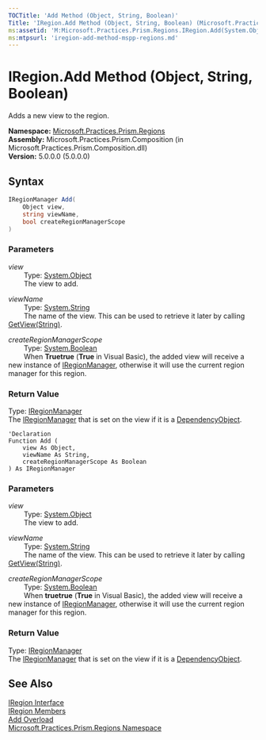 ```yaml
---
TOCTitle: 'Add Method (Object, String, Boolean)'
Title: 'IRegion.Add Method (Object, String, Boolean) (Microsoft.Practices.Prism.Regions)'
ms:assetid: 'M:Microsoft.Practices.Prism.Regions.IRegion.Add(System.Object,System.String,System.Boolean)'
ms:mtpsurl: 'iregion-add-method-mspp-regions.md'
---
```


# IRegion.Add Method (Object, String, Boolean)

Adds a new view to the region.

**Namespace:** [Microsoft.Practices.Prism.Regions](/patterns-practices/reference/mspp-regions-namespace)  
**Assembly:** Microsoft.Practices.Prism.Composition (in Microsoft.Practices.Prism.Composition.dll)  
**Version:** 5.0.0.0 (5.0.0.0)

## Syntax

```C#
IRegionManager Add(
	Object view,
	string viewName,
	bool createRegionManagerScope
)
```

### Parameters

*view*  
&nbsp;&nbsp;&nbsp;&nbsp;&nbsp;&nbsp;&nbsp;&nbsp;Type: [System.Object](http://msdn.microsoft.com/en-us/library/e5kfa45b)  
&nbsp;&nbsp;&nbsp;&nbsp;&nbsp;&nbsp;&nbsp;&nbsp;The view to add.

*viewName*  
&nbsp;&nbsp;&nbsp;&nbsp;&nbsp;&nbsp;&nbsp;&nbsp;Type: [System.String](http://msdn.microsoft.com/en-us/library/s1wwdcbf)  
&nbsp;&nbsp;&nbsp;&nbsp;&nbsp;&nbsp;&nbsp;&nbsp;The name of the view. This can be used to retrieve it later by calling [GetView(String)](/patterns-practices/reference/iregion-getview-method-mspp-regions).

*createRegionManagerScope*  
&nbsp;&nbsp;&nbsp;&nbsp;&nbsp;&nbsp;&nbsp;&nbsp;Type: [System.Boolean](http://msdn.microsoft.com/en-us/library/a28wyd50)  
&nbsp;&nbsp;&nbsp;&nbsp;&nbsp;&nbsp;&nbsp;&nbsp;When **Truetrue** (**True** in Visual Basic), the added view will receive a new instance of [IRegionManager](/patterns-practices/reference/iregionmanager-interface-mspp-regions), otherwise it will use the current region manager for this region.

### Return Value  
Type: [IRegionManager](/patterns-practices/reference/iregionmanager-interface-mspp-regions)  
The [IRegionManager](/patterns-practices/reference/iregionmanager-interface-mspp-regions) that is set on the view if it is a [DependencyObject](http://msdn.microsoft.com/en-us/library/ms589309).

```VB
'Declaration
Function Add ( 
	view As Object,
	viewName As String,
	createRegionManagerScope As Boolean
) As IRegionManager
```

### Parameters

*view*  
&nbsp;&nbsp;&nbsp;&nbsp;&nbsp;&nbsp;&nbsp;&nbsp;Type: [System.Object](http://msdn.microsoft.com/en-us/library/e5kfa45b)  
&nbsp;&nbsp;&nbsp;&nbsp;&nbsp;&nbsp;&nbsp;&nbsp;The view to add.

*viewName*  
&nbsp;&nbsp;&nbsp;&nbsp;&nbsp;&nbsp;&nbsp;&nbsp;Type: [System.String](http://msdn.microsoft.com/en-us/library/s1wwdcbf)  
&nbsp;&nbsp;&nbsp;&nbsp;&nbsp;&nbsp;&nbsp;&nbsp;The name of the view. This can be used to retrieve it later by calling [GetView(String)](/patterns-practices/reference/iregion-getview-method-mspp-regions).

*createRegionManagerScope*  
&nbsp;&nbsp;&nbsp;&nbsp;&nbsp;&nbsp;&nbsp;&nbsp;Type: [System.Boolean](http://msdn.microsoft.com/en-us/library/a28wyd50)  
&nbsp;&nbsp;&nbsp;&nbsp;&nbsp;&nbsp;&nbsp;&nbsp;When **truetrue** (**True** in Visual Basic), the added view will receive a new instance of [IRegionManager](/patterns-practices/reference/iregionmanager-interface-mspp-regions), otherwise it will use the current region manager for this region.

### Return Value  
Type: [IRegionManager](/patterns-practices/reference/iregionmanager-interface-mspp-regions)  
The [IRegionManager](/patterns-practices/reference/iregionmanager-interface-mspp-regions) that is set on the view if it is a [DependencyObject](http://msdn.microsoft.com/en-us/library/ms589309).

## See Also

[IRegion Interface](/patterns-practices/reference/iregion-interface-mspp-regions)  
[IRegion Members](/patterns-practices/reference/iregion-members-mspp-regions)  
[Add Overload](/patterns-practices/reference/iregion-add-method-mspp-regions)  
[Microsoft.Practices.Prism.Regions Namespace](/patterns-practices/reference/mspp-regions-namespace)  
